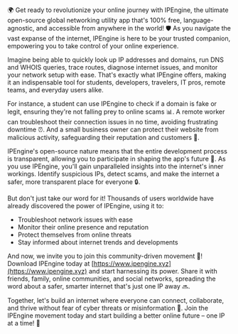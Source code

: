 🌍 Get ready to revolutionize your online journey with IPEngine, the ultimate open-source global networking utility app that's 100% free, language-agnostic, and accessible from anywhere in the world! 🛡️ As you navigate the vast expanse of the internet, IPEngine is here to be your trusted companion, empowering you to take control of your online experience.

Imagine being able to quickly look up IP addresses and domains, run DNS and WHOIS queries, trace routes, diagnose internet issues, and monitor your network setup with ease. That's exactly what IPEngine offers, making it an indispensable tool for students, developers, travelers, IT pros, remote teams, and everyday users alike.

For instance, a student can use IPEngine to check if a domain is fake or legit, ensuring they're not falling prey to online scams 📊. A remote worker can troubleshoot their connection issues in no time, avoiding frustrating downtime ⏰. And a small business owner can protect their website from malicious activity, safeguarding their reputation and customers 👥.

IPEngine's open-source nature means that the entire development process is transparent, allowing you to participate in shaping the app's future 🚀. As you use IPEngine, you'll gain unparalleled insights into the internet's inner workings. Identify suspicious IPs, detect scams, and make the internet a safer, more transparent place for everyone 🔒.

But don't just take our word for it! Thousands of users worldwide have already discovered the power of IPEngine, using it to:

* Troubleshoot network issues with ease
* Monitor their online presence and reputation
* Protect themselves from online threats
* Stay informed about internet trends and developments

And now, we invite you to join this community-driven movement 🌟! Download IPEngine today at [https://www.ipengine.xyz](https://www.ipengine.xyz) and start harnessing its power. Share it with friends, family, online communities, and social networks, spreading the word about a safer, smarter internet that's just one IP away 🔜.

Together, let's build an internet where everyone can connect, collaborate, and thrive without fear of cyber threats or misinformation 🌈. Join the IPEngine movement today and start building a better online future – one IP at a time! 💪